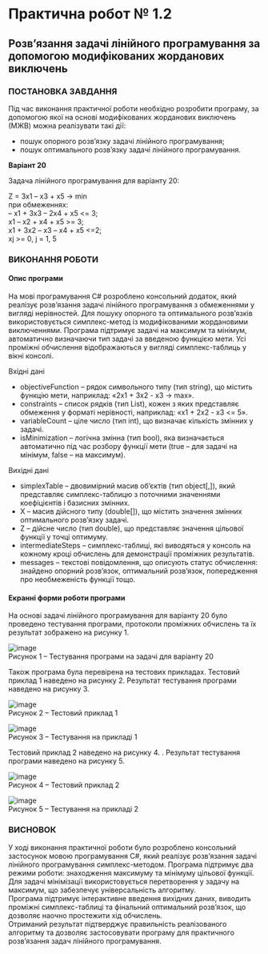 # Практична робот № 1.2
## Розв’язання задачі лінійного програмування за допомогою модифікованих жорданових виключень

### ПОСТАНОВКА ЗАВДАННЯ

Під час виконання практичної роботи необхідно розробити програму, за допомогою якої на основі модифікованих жорданових виключень (МЖВ) можна реалізувати такі дії:
-	пошук опорного розв’язку задачі лінійного програмування;
-	пошук оптимального розв’язку задачі лінійного програмування.

**Варіант 20**

Задача лінійного програмування для варіанту 20:<br>

Z = 3x1 – x3 + x5 → min<br>
при обмеженнях:<br>
– x1 + 3x3 – 2x4 + x5 <= 3;<br>
x1 – x2 + x4 + x5 >= 3;<br>
x1 + 3x2 – x3 – x4 + x5 <=2;<br>
xj >= 0, j = 1, 5<br>

### ВИКОНАННЯ РОБОТИ

#### Опис програми

На мові програмування C# розроблено консольний додаток, який реалізує розв’язання задачі лінійного програмування з обмеженнями у вигляді нерівностей. Для пошуку опорного та оптимального розв’язків використовується симплекс-метод із модифікованими жордановими виключеннями. Програма підтримує задачі на максимум та мінімум, автоматично визначаючи тип задачі за введеною функцією мети. Усі проміжні обчислення відображаються у вигляді симплекс-таблиць у вікні консолі.

Вхідні дані
-	objectiveFunction – рядок символьного типу (тип string), що містить функцію мети, наприклад: «2x1 + 3x2 - x3 -> max».
-	constraints – список рядків (тип List<string>), кожен з яких представляє обмеження у форматі нерівності, наприклад: «x1 + 2x2 - x3 <= 5».
-	variableCount – ціле число (тип int), що визначає кількість змінних у задачі.
-	isMinimization – логічна змінна (тип bool), яка визначається автоматично під час розбору функції мети (true – для задачі на мінімум, false – на максимум).

Вихідні дані
-	simplexTable – двовимірний масив об’єктів (тип object[,]), який представляє симплекс-таблицю з поточними значеннями коефіцієнтів і базисних змінних.
-	X – масив дійсного типу (double[]), що містить значення змінних оптимального розв’язку задачі.
-	Z – дійсне число (тип double), що представляє значення цільової функції у точці оптимуму.
-	intermediateSteps – симплекс-таблиці, які виводяться у консоль на кожному кроці обчислень для демонстрації проміжних результатів.
-	messages – текстові повідомлення, що описують статус обчислення: знайдено опорний розв’язок, оптимальний розв’язок, попередження про необмеженість функції тощо.

#### Екранні форми роботи програми
На основі задачі лінійного програмування для варіанту 20 було проведено тестування програми, протоколи проміжних обчислень та їх результат зображено на рисунку 1.

![image](https://github.com/user-attachments/assets/768e9c68-cdd1-40ab-adcf-bf6d6a7d849d)<br>
Рисунок 1 – Тестування програми на задачі для варіанту 20

Також програма була перевірена на тестових прикладах. Тестовий приклад 1 наведено на рисунку 2. Результат тестування програми наведено на рисунку 3.

![image](https://github.com/user-attachments/assets/5cc25538-9291-465b-8146-8b50c2a71b50)<br>
Рисунок 2 – Тестовий приклад 1

 ![image](https://github.com/user-attachments/assets/f84ff6e7-fc46-4808-b5b5-97cc384ee278)<br>
Рисунок 3 – Тестування на прикладі 1

Тестовий приклад 2 наведено на рисунку 4. . Результат тестування програми наведено на рисунку 5.

 ![image](https://github.com/user-attachments/assets/efd54387-4287-42a6-aac6-ad9c9ff3837b)<br>
Рисунок 4 – Тестовий приклад 2

 ![image](https://github.com/user-attachments/assets/4f921972-6a35-4696-9086-8d88f4823827)<br>
Рисунок 5 – Тестування на прикладі 2

### ВИСНОВОК
У ході виконання практичної роботи було розроблено консольний застосунок мовою програмування C#, який реалізує розв’язання задачі лінійного програмування симплекс-методом. Програма підтримує два режими роботи: знаходження максимуму та мінімуму цільової функції. Для задачі мінімізації використовується перетворення у задачу на максимум, що забезпечує універсальність алгоритму.<br>
Програма підтримує інтерактивне введення вихідних даних, виводить проміжні симплекс-таблиці та фінальний оптимальний розв’язок, що дозволяє наочно простежити хід обчислень.<br>
Отриманий результат підтверджує правильність реалізованого алгоритму та дозволяє застосовувати програму для практичного розв’язання задач лінійного програмування.
